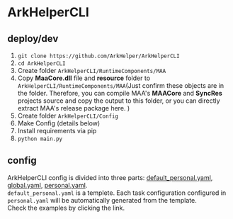 # ArkHelperCLI
<!--A [MAA Core](github.com/MaaAssistantArknights/MaaAssistantArknights)shell，方便地批量运行MAA任务。-->

## deploy/dev
1. ``` git clone https://github.com/ArkHelper/ArkHelperCLI ```  
1. ``` cd ArkHelperCLI ``` 
1. Create folder ``` ArkHelperCLI/RuntimeComponents/MAA ``` 
1. Copy **MaaCore.dll** file and **resource** folder to ```ArkHelperCLI/RuntimeComponents/MAA```(Just confirm these objects are in the folder. Therefore, you can compile MAA's **MAACore** and **SyncRes** projects source and copy the output to this folder, or you can directly extract MAA's release package here. )
1. Create folder ``` ArkHelperCLI/Config ``` 
1. Make Config (details below)
1. Install requirements via pip
1. ``` python main.py ```

## config
ArkHelperCLI config is divided into three parts: [default_personal.yaml](/Docs/examples/default_personal.yaml), [global.yaml](/Docs/examples/global.yaml), [personal.yaml](/Docs/examples/personal.yaml).  
`default_personal.yaml` is a templete. Each task configuration configured in `personal.yaml` will be automatically generated from the template.  
Check the examples by clicking the link.